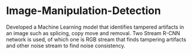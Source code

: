 # Image-Manipulation-Detection

Developed a Machine Learning model that identifies tampered artifacts in an image such as splicing, copy move and removal. Two Stream R-CNN network is used, of which one is RGB stream that finds tampering artifacts and other noise stream to find noise consistency.

